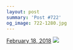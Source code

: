 ```yaml
---
layout: post
summary: 'Post #722'
og_image: 722-1280.jpg
---
```


<p>
  <time>
    <a href="/722">February 18, 2018</a>
  </time>
  <a href="/722">
    <img src="{{ site.assets_url }}/722-640.jpg" srcset="{{ site.assets_url }}/722-320.jpg 320w, {{ site.assets_url }}/722-640.jpg 640w, {{ site.assets_url }}/722-960.jpg 960w, {{ site.assets_url }}/722-1280.jpg 1280w" sizes="(min-width: 700px) 50vw, calc(100vw - 2rem)" />
  </a>
</p>
